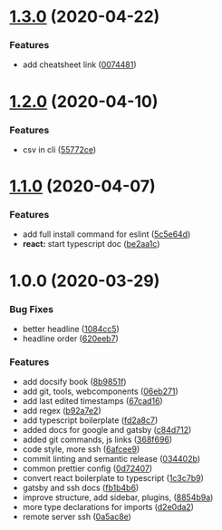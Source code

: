# [1.3.0](https://github.com/pixelmord/knowhow/compare/v1.2.0...v1.3.0) (2020-04-22)


### Features

* add cheatsheet link ([0074481](https://github.com/pixelmord/knowhow/commit/0074481dfcb4b93bd456c320edf7b6a8cc6a8435))

# [1.2.0](https://github.com/pixelmord/knowhow/compare/v1.1.0...v1.2.0) (2020-04-10)


### Features

* csv in cli ([55772ce](https://github.com/pixelmord/knowhow/commit/55772ceb2a23862c2b42662ff0c1d55ed71277c8))

# [1.1.0](https://github.com/pixelmord/knowhow/compare/v1.0.0...v1.1.0) (2020-04-07)


### Features

* add full install command for eslint ([5c5e64d](https://github.com/pixelmord/knowhow/commit/5c5e64df24b2218b131fe7de09829b2fb6fe4fa8))
* **react:** start typescript doc ([be2aa1c](https://github.com/pixelmord/knowhow/commit/be2aa1c70d5eb2df980fa5229abb6b62c7d0fc40))

# 1.0.0 (2020-03-29)


### Bug Fixes

* better headline ([1084cc5](https://github.com/pixelmord/knowhow/commit/1084cc521ab0997fe496ccf6c1262fa22c2eb0af))
* headline order ([620eeb7](https://github.com/pixelmord/knowhow/commit/620eeb7ebc9c61d8cba1bce340f3c98c33f5cdbf))


### Features

* add docsify book ([8b9851f](https://github.com/pixelmord/knowhow/commit/8b9851fa8d6500f08c28a21deded6bcbf43f18f4))
* add git, tools, webcomponents ([06eb271](https://github.com/pixelmord/knowhow/commit/06eb271d8fdec4adc461b6a5a05c7a8503c7d787))
* add last edited timestamps ([67cad16](https://github.com/pixelmord/knowhow/commit/67cad16723c23b570197160fc5c696f47c34d30f))
* add regex ([b92a7e2](https://github.com/pixelmord/knowhow/commit/b92a7e219978f85992908d69f9992513a561cb32))
* add typescript boilerplate ([fd2a8c7](https://github.com/pixelmord/knowhow/commit/fd2a8c7a491330aea01dde1b62272cff25e22d7e))
* added docs for google and gatsby ([c84d712](https://github.com/pixelmord/knowhow/commit/c84d7123ca9cf93ca7f27b99724b74e44743d258))
* added git commands, js links ([368f696](https://github.com/pixelmord/knowhow/commit/368f696d5d16f8d4c10397379d4272a93c88f053))
* code style, more ssh ([6afcee9](https://github.com/pixelmord/knowhow/commit/6afcee917273da505fba516b74722b9ba5a1e25a))
* commit linting and semantic release ([034402b](https://github.com/pixelmord/knowhow/commit/034402b3337c436044b70e1c717344a786e6ed0c))
* common prettier config ([0d72407](https://github.com/pixelmord/knowhow/commit/0d72407b5ef9a795f2303adc150ef626f8991b0e))
* convert react boilerplate to typescript ([1c3c7b9](https://github.com/pixelmord/knowhow/commit/1c3c7b9a10067e02c16ae67d037af22fdcdcfbd5))
* gatsby and ssh docs ([fb1b4b6](https://github.com/pixelmord/knowhow/commit/fb1b4b6fbd803d2e4fc51b76e920dee44bc73c4a))
* improve structure, add sidebar, plugins, ([8854b9a](https://github.com/pixelmord/knowhow/commit/8854b9abcb0837f48d352c17b6c91b926fcb6594))
* more type declarations for imports ([d2e0da2](https://github.com/pixelmord/knowhow/commit/d2e0da219f1f046b8124f35e8ccab23d0e9d6bcf))
* remote server ssh ([0a5ac8e](https://github.com/pixelmord/knowhow/commit/0a5ac8ee947f83d13f5c762247fc41ccbbdba884))
